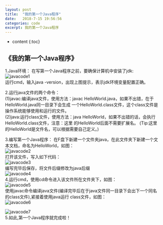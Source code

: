 ```yaml
---
layout: post
title:  "我的第一个Java程序"
date:   2018-7-15 19:56:56
categories: code
excerpt: 我的第一个Java程序
---
```


* content
{:toc}

## 《我的第一个Java程序》
1.Java环境：
 在写第一个Java程序之前，要确保计算机中安装了jdk:<br/>
 ![javacode1]({{"/css/pics/myeleventhblog/javacode1.png"}})<br/>
 运行cmd，输入java -version，出现上图提示，表示jdk环境变量配置正确。

2.运行java文件的两个命令：<br/>
 (1)javac:编译java文件，使用方法：javac HelloWorld.java，如果不出错，在于HelloWorld.java同一目录下会生成
    一个HelloWorld.class文件，这个class文件是操作系统能够使用和运行的文件。<br/>
 (2)java:运行class文件，使用方法：java HelloWorld，如果不出错的话，会执行HelloWorld.class文件，注意：这里
    的HelloWorld后面不需要扩展名。
 (Tip:这里的HelloWorld是文件名，可以根据需要自己定义。)

3.编写第一个Java程序：
 在F盘下新建一个文件夹java，在此文件夹下新建一个文本文档，命名为HelloWorld，如图：<br/>
 ![javacode2]({{"/css/pics/myeleventhblog/javacode2.png"}})<br/>
 打开该文件，写入如下代码：<br/>
 ![javacode3]({{"/css/pics/myeleventhblog/javacode3.png"}})<br/>
 编写完毕后保存，将文件后缀修改为java后缀<br/>
 ![javacode4]({{"/css/pics/myeleventhblog/javacode4.png"}})
 <br/>
4.运行cmd，使用cd命令进入该文件所在文件夹下，如图：<br/>
 ![javacode5]({{"/css/pics/myeleventhblog/javacode5.png"}})<br/>
 使用javac命令编译java文件(编译完毕后在于java文件同一目录下会出下一个同名的class文件),紧接着使用java运行
 class文件，如图：<br/>
 ![javacode6]({{"/css/pics/myeleventhblog/javacode6.png"}})

 ![javacode7]({{"/css/pics/myeleventhblog/javacode7.png"}})
 <br/>
5.如此,第一个Java程序就完成啦！